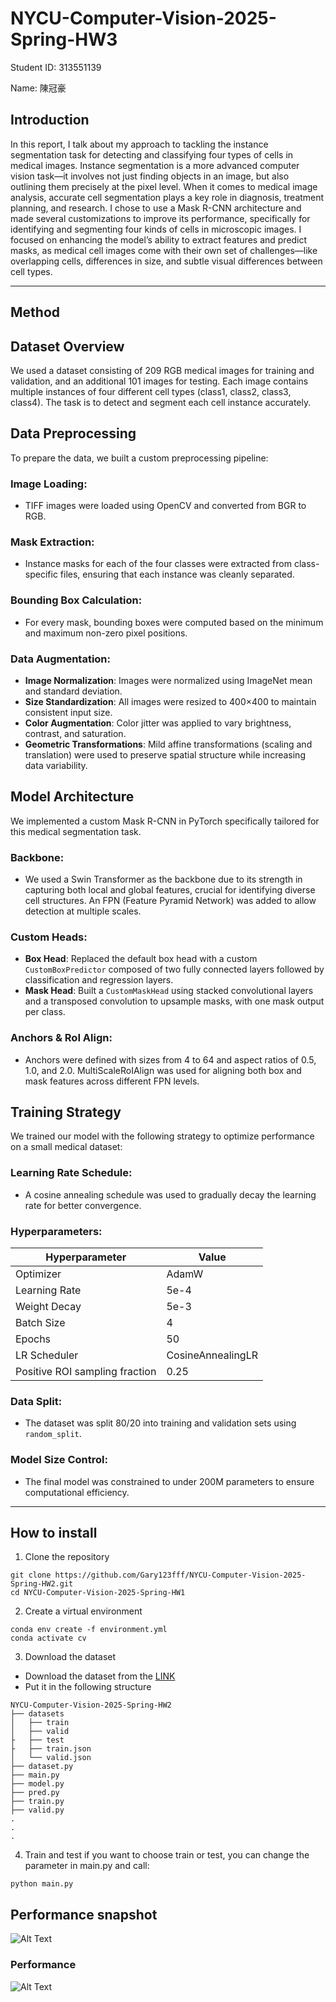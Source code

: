 # NYCU-Computer-Vision-2025-Spring-HW3
Student ID: 313551139 

Name: 陳冠豪
## Introduction
In this report, I talk about my approach to tackling the instance segmentation task for detecting and classifying four types of cells in medical images. Instance segmentation is a more advanced computer vision task—it involves not just finding objects in an image, but also outlining them precisely at the pixel level. When it comes to medical image analysis, accurate cell segmentation plays a key role in diagnosis, treatment planning, and research.
I chose to use a Mask R-CNN architecture and made several customizations to improve its performance, specifically for identifying and segmenting four kinds of cells in microscopic images. I focused on enhancing the model’s ability to extract features and predict masks, as medical cell images come with their own set of challenges—like overlapping cells, differences in size, and subtle visual differences between cell types.


---
## Method

## Dataset Overview

We used a dataset consisting of 209 RGB medical images for training and validation, and an additional 101 images for testing. Each image contains multiple instances of four different cell types (class1, class2, class3, class4). The task is to detect and segment each cell instance accurately.

## Data Preprocessing

To prepare the data, we built a custom preprocessing pipeline:

### Image Loading:
- TIFF images were loaded using OpenCV and converted from BGR to RGB.

### Mask Extraction:
- Instance masks for each of the four classes were extracted from class-specific files, ensuring that each instance was cleanly separated.

### Bounding Box Calculation:
- For every mask, bounding boxes were computed based on the minimum and maximum non-zero pixel positions.

### Data Augmentation:
- **Image Normalization**: Images were normalized using ImageNet mean and standard deviation.
- **Size Standardization**: All images were resized to 400×400 to maintain consistent input size.
- **Color Augmentation**: Color jitter was applied to vary brightness, contrast, and saturation.
- **Geometric Transformations**: Mild affine transformations (scaling and translation) were used to preserve spatial structure while increasing data variability.

## Model Architecture

We implemented a custom Mask R-CNN in PyTorch specifically tailored for this medical segmentation task.

### Backbone:
- We used a Swin Transformer as the backbone due to its strength in capturing both local and global features, crucial for identifying diverse cell structures. An FPN (Feature Pyramid Network) was added to allow detection at multiple scales.

### Custom Heads:
- **Box Head**: Replaced the default box head with a custom `CustomBoxPredictor` composed of two fully connected layers followed by classification and regression layers.
- **Mask Head**: Built a `CustomMaskHead` using stacked convolutional layers and a transposed convolution to upsample masks, with one mask output per class.

### Anchors & RoI Align:
- Anchors were defined with sizes from 4 to 64 and aspect ratios of 0.5, 1.0, and 2.0. MultiScaleRoIAlign was used for aligning both box and mask features across different FPN levels.

## Training Strategy

We trained our model with the following strategy to optimize performance on a small medical dataset:


### Learning Rate Schedule:
- A cosine annealing schedule was used to gradually decay the learning rate for better convergence.

### Hyperparameters:
| Hyperparameter        | Value                     |
|-----------------------|---------------------------|
| Optimizer             | AdamW                     |
| Learning Rate         | 5e-4                      |
| Weight Decay          | 5e-3                      |
| Batch Size            | 4                         |
| Epochs                | 50                        |
| LR Scheduler          | CosineAnnealingLR         |
| Positive ROI sampling fraction | 0.25             |
### Data Split:
- The dataset was split 80/20 into training and validation sets using `random_split`.

### Model Size Control:
- The final model was constrained to under 200M parameters to ensure computational efficiency.

---
## How to install
1. Clone the repository
```
git clone https://github.com/Gary123fff/NYCU-Computer-Vision-2025-Spring-HW2.git
cd NYCU-Computer-Vision-2025-Spring-HW1
```
2. Create a virtual environment
```
conda env create -f environment.yml
conda activate cv
```

3. Download the dataset 
- Download the dataset from the [LINK](https://drive.google.com/file/d/13JXJ_hIdcloC63sS-vF3wFQLsUP1sMz5/view)
- Put it in the following structure
```
NYCU-Computer-Vision-2025-Spring-HW2
├── datasets
│   ├── train
│   ├── valid
├   ├── test
├   ├── train.json
│   └── valid.json
├── dataset.py
├── main.py
├── model.py
├── pred.py
├── train.py
├── valid.py
.
.
.
```
4. Train and test
if you want to choose train or test, you can change the parameter in main.py and call:
```
python main.py
```
## Performance snapshot
![Alt Text](training_curves._50_2.png)

### Performance
![Alt Text](result.png)

